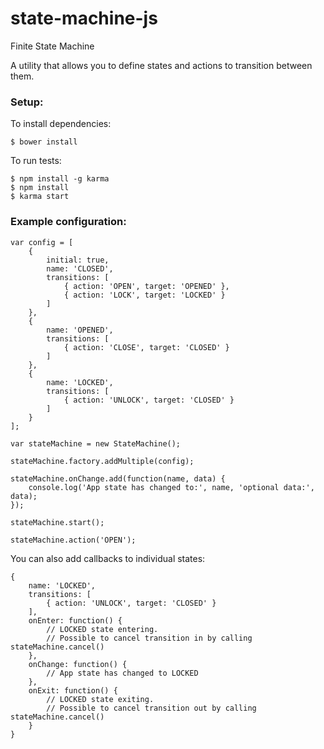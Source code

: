 # state-machine-js

Finite State Machine

A utility that allows you to define states and actions to transition between them.

### Setup:

To install dependencies:

```
$ bower install
```

To run tests:

```
$ npm install -g karma
$ npm install
$ karma start
```

### Example configuration:

```
var config = [
	{
		initial: true,
		name: 'CLOSED',
		transitions: [
			{ action: 'OPEN', target: 'OPENED' },
			{ action: 'LOCK', target: 'LOCKED' }
		]
	},
	{
		name: 'OPENED',
		transitions: [
			{ action: 'CLOSE', target: 'CLOSED' }
		]
	},
	{
		name: 'LOCKED',
		transitions: [
			{ action: 'UNLOCK', target: 'CLOSED' }
		]
	}
];

var stateMachine = new StateMachine();

stateMachine.factory.addMultiple(config);

stateMachine.onChange.add(function(name, data) {
	console.log('App state has changed to:', name, 'optional data:', data);
});

stateMachine.start();

stateMachine.action('OPEN');
```

You can also add callbacks to individual states:

```
{
	name: 'LOCKED',
	transitions: [
		{ action: 'UNLOCK', target: 'CLOSED' }
	],
	onEnter: function() {
		// LOCKED state entering.
		// Possible to cancel transition in by calling stateMachine.cancel()
	},
	onChange: function() {
		// App state has changed to LOCKED
	},
	onExit: function() {
		// LOCKED state exiting.
		// Possible to cancel transition out by calling stateMachine.cancel()
	}
}
```